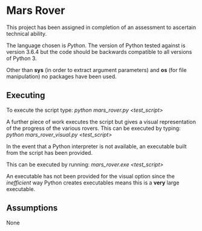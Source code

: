 # Mars Rover
This project has been assigned in completion of an assessment to ascertain technical ability.

The language chosen is *Python*. The version of Python tested against is version 3.6.4 but the code should be backwards compatible to all versions of Python 3.

Other than **sys** (in order to extract argument parameters) and **os** (for file manipulation) no packages have been used.

## Executing
To execute the script type: *python mars_rover.py <test_script>*

A further piece of work executes the script but gives a visual representation of the progress of the various rovers. This can be executed by typing: *python mars_rover_visual.py <test_script>*

In the event that a Python interpreter is not available, an executable built from the script has been provided. 

This can be executed by running: *mars_rover.exe <test_script>*

An executable has not been provided for the visual option since the *inefficient* way Python creates executables means this is a **very** large executable.

## Assumptions
None
